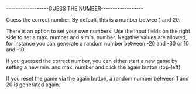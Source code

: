 ------------------GUESS THE NUMBER------------------

Guess the correct number.
By default, this is a number betwee 1 and 20.

There is an option to set your own numbers.
Use the input fields on the right side to set a max. number and a min. number.
Negative values are allowed, for instance you can generate a random number between -20 and -30 or 10 and -10.

If you guessed the correct number, you can either start a new game by setting a new min. and max. number and click the again button (top-left).

If you reset the game via the again button, a random number between 1 and 20 is generated again.
